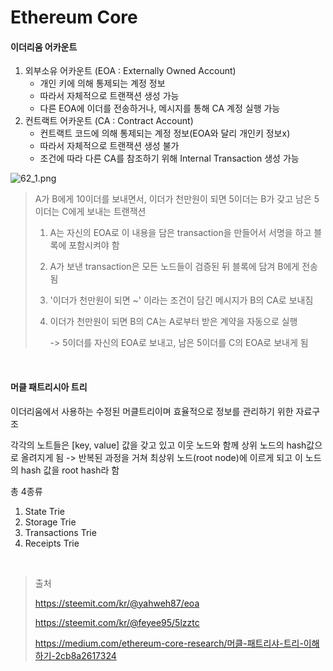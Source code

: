# Ethereum Core

#### 이더리움 어카운트

1. 외부소유 어카운트 (EOA : Externally Owned Account)
   - 개인 키에 의해 통제되는 계정 정보
   - 따라서 자체적으로 트랜잭션 생성 가능
   - 다른 EOA에 이더를 전송하거나, 메시지를 통해 CA 계정 실행 가능
2. 컨트랙트 어카운트 (CA : Contract Account)
   - 컨트랙트 코드에 의해 통제되는 계정 정보(EOA와 달리 개인키 정보x)
   - 따라서 자체적으로 트랜잭션 생성 불가
   - 조건에 따라 다른 CA를 참조하기 위해 Internal Transaction 생성 가능

![62_1.png](https://steemitimages.com/DQmP4U8YyWpTtw4Z882ScaL6WsD3nuDbAaTx5zjZiTdyt9o/62_1.png)

> A가 B에게 10이더를 보내면서, 이더가 천만원이 되면 5이더는 B가 갖고 남은 5이더는 C에게 보내는 트랜잭션
>
> 1. A는 자신의 EOA로 이 내용을 담은 transaction을 만들어서 서명을 하고 블록에 포함시켜야 함
>
> 2. A가 보낸 transaction은 모든 노드들이 검증된 뒤 블록에 담겨 B에게 전송 됨
>
> 3. '이더가 천만원이 되면 ~' 이라는 조건이 담긴 메시지가 B의 CA로 보내짐
>
> 4. 이더가 천만원이 되면 B의 CA는 A로부터 받은 계약을 자동으로 실행
>
>    -> 5이더를 자신의 EOA로 보내고, 남은 5이더를 C의 EOA로 보내게 됨

<br/>

#### 머클 패트리시아 트리

이더리움에서 사용하는 수정된 머클트리이며 효율적으로 정보를 관리하기 위한 자료구조

각각의 노트들은 [key, value] 값을 갖고 있고 이웃 노드와 함께 상위 노드의 hash값으로 올려지게 됨 -> 반복된 과정을 거쳐 최상위 노드(root node)에 이르게 되고 이 노드의 hash 값을 root hash라 함

총 4종류

1. State Trie
2. Storage Trie
3. Transactions Trie
4. Receipts Trie



<br/>

> 출처
>
> https://steemit.com/kr/@yahweh87/eoa
>
> https://steemit.com/kr/@feyee95/5lzztc
>
> https://medium.com/ethereum-core-research/머클-패트리샤-트리-이해하기-2cb8a2617324

